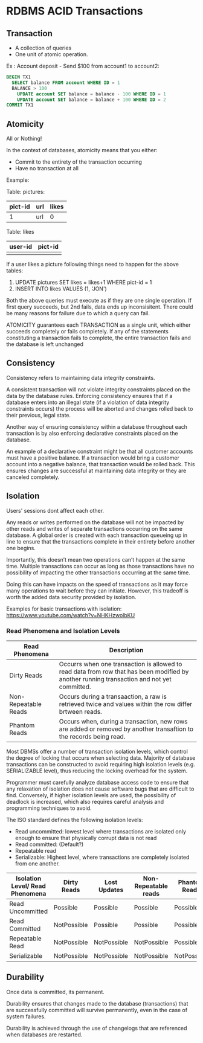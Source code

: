 

# RDBMS ACID Transactions

## Transaction
* A collection of queries
* One unit of atomic operation.

Ex : Account deposit - Send $100 from account1 to account2:
```sql
BEGIN TX1
  SELECT balance FROM account WHERE ID = 1
  BALANCE > 100
    UPDATE account SET balance = balance - 100 WHERE ID = 1
    UPDATE account SET balance = balance + 100 WHERE ID = 2
COMMIT TX1
```

## Atomicity
All or Nothing!

In the context of databases, atomicity means that you either:

 * Commit to the entirety of the transaction occurring
 * Have no transaction at all
 
 
Example:

Table: pictures:

|pict-id | url | likes  | 
| -------| ----| ------ |
|1       | url | 0      |

Table: likes

|user-id| pict-id |
| ----- | ------  |
|       |         |

If a user likes a picture following things need to happen for the above tables:
1. UPDATE pictures SET likes = likes+1 WHERE pict-id = 1
2. INSERT INTO likes VALUES (1, 'JON')

Both the above queries must execute as if they are one single operation. If first query succeeds, but 2nd fails, data ends up inconsisitent. There could be many reasons for failure due to which a query can fail.

ATOMICITY guarantees each TRANSACTION as a single unit, which either succeeds completely or fails completely. If any of the statements constituting a transaction fails to complete, the entire transaction fails and the database is left unchanged

## Consistency

Consistency refers to maintaining data integrity constraints.

A consistent transaction will not violate integrity constraints placed on the data by the database rules. Enforcing consistency ensures that if a database enters into an illegal state (if a violation of data integrity constraints occurs) the process will be aborted and changes rolled back to their previous, legal state.

Another way of ensuring consistency within a database throughout each transaction is by also enforcing declarative constraints placed on the database.

An example of a declarative constraint might be that all customer accounts must have a positive balance. If a transaction would bring a customer account into a negative balance, that transaction would be rolled back. This ensures changes are successful at maintaining data integrity or they are canceled completely.

## Isolation
Users' sessions dont affect each other.

Any reads or writes performed on the database will not be impacted by other reads and writes of separate transactions occurring on the same database. A global order is created with each transaction queueing up in line to ensure that the transactions complete in their entirety before another one begins.

Importantly, this doesn’t mean two operations can’t happen at the same time. Multiple transactions can occur as long as those transactions have no possibility of impacting the other transactions occurring at the same time.

Doing this can have impacts on the speed of transactions as it may force many operations to wait before they can initiate. However, this tradeoff is worth the added data security provided by isolation.

Examples for basic transactions with isolation: https://www.youtube.com/watch?v=NHKHzwolbKU

### Read Phenomena and Isolation Levels

| Read Phenomena | Description |
| -------------- | ---------------- |
| Dirty Reads | Occurrs when one transaction is allowed to read data from row that has been modified by another running transaction and not yet committed.|
| Non-Repeatable Reads | Occurs during a transaaction, a raw is retrieved twice and values within the row differ brtween reads.|
| Phantom Reads | Occurs when, during a transaction, new rows are added or removed by another transaftion to the records being read.|

Most DBMSs offer a number of transaction isolation levels, which control the degree of locking that occurs when selecting data. Majority of database transactions can be constructed to avoid requiring high isolation levels (e.g. SERIALIZABLE level), thus reducing the locking overhead for the system. 

Programmer must carefully analyze database access code to ensure that any relaxation of isolation does not cause software bugs that are difficult to find. Conversely, if higher isolation levels are used, the possibility of deadlock is increased, which also requires careful analysis and programming techniques to avoid.

The ISO standard defines the following isolation levels:
* Read uncommitted: lowest level where transactions are isolated only enough to ensure that physically corrupt data is not read
* Read committed: (Default?)
* Repeatable read
* Serializable: Highest level, where transactions are completely isolated from one another.

|  Isolation Level/ Read Phenomena     | Dirty Reads | Lost Updates | Non-Repeatable reads | Phantom Reads |
| ----  | ----------- | ------------ | -------------------- | ------------- |
| Read Uncommitted | Possible | Possible | Possible | Possible |
| Read Committed   | NotPossible | Possible | Possible | Possible |
| Repeatable Read  | NotPossible | NotPossible | NotPossible | Possible | 
| Serializable  | NotPossible | NotPossible | NotPossible | NotPossible | 

## Durability
Once data is committed, its permanent.

Durability ensures that changes made to the database (transactions) that are successfully committed will survive permanently, even in the case of system failures.

Durability is achieved through the use of changelogs that are referenced when databases are restarted.


